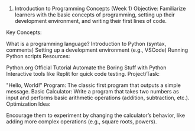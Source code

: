 1. Introduction to Programming Concepts (Week 1)
Objective: Familiarize learners with the basic concepts of programming, setting up their development environment, and writing their first lines of code.

Key Concepts:

What is a programming language?
Introduction to Python (syntax, comments)
Setting up a development environment (e.g., VSCode)
Running Python scripts
Resources:

Python.org Official Tutorial
Automate the Boring Stuff with Python
Interactive tools like Replit for quick code testing.
Project/Task:

"Hello, World!" Program: The classic first program that outputs a simple message.
Basic Calculator: Write a program that takes two numbers as input and performs basic arithmetic operations (addition, subtraction, etc.).
Optimization Idea:

Encourage them to experiment by changing the calculator’s behavior, like adding more complex operations (e.g., square roots, powers).


